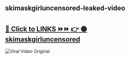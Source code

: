 
 ## skimaskgirluncensored-leaked-video 

# <h2><a href="https://clipsfans.com/skimaskgirluncensored&ref=git">🔗 Click to LINKS ⏩⏩ 👉 🟢 skimaskgirluncensored </a></h2>

<a href="https://clipsfans.com/skimaskgirluncensored&ref=git" rel="nofollow" data-target="animated-image.originalLink"><img src="https://i.ibb.co.com/xMMVF88/686577567.gif" alt="Viral Video Original" style="max-width: 100%; display: inline-block;" data-target="animated-image.originalImage"></a>
